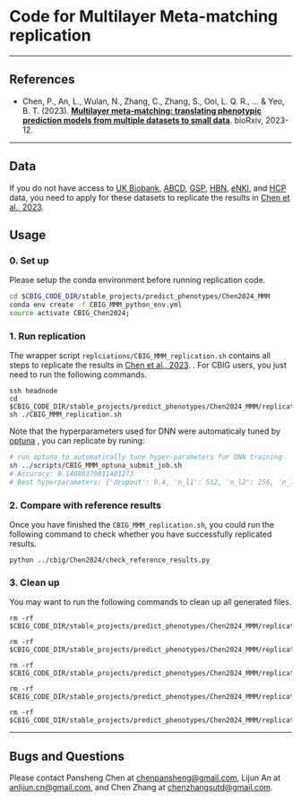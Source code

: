 # Code for Multilayer Meta-matching replication

----

## References
+ Chen, P., An, L., Wulan, N., Zhang, C., Zhang, S., Ooi, L. Q. R., ... & Yeo, B. T. (2023). [**Multilayer meta-matching: translating phenotypic prediction models from multiple datasets to small data**](https://www.biorxiv.org/content/10.1101/2023.12.05.569848v1.abstract). bioRxiv, 2023-12.

----
## Data
If you do not have access to [UK Biobank](https://www.ukbiobank.ac.uk/), [ABCD](https://nda.nih.gov/study.html?id=824), [GSP](http://neuroinformatics.harvard.edu/gsp/), [HBN](https://fcon_1000.projects.nitrc.org/indi/cmi_healthy_brain_network), [eNKI](http://fcon_1000.projects.nitrc.org/indi/enhanced/), and [HCP](https://www.humanconnectome.org/) data, you need to apply for these datasets to replicate the results in [Chen et al., 2023](https://www.biorxiv.org/content/10.1101/2023.12.05.569848v1.abstract). 

## Usage
### 0. Set up
Please setup the conda environment before running replication code.
```bash
cd $CBIG_CODE_DIR/stable_projects/predict_phenotypes/Chen2024_MMM
conda env create -f CBIG_MMM_python_env.yml
source activate CBIG_Chen2024;
```

### 1. Run replication
The wrapper script `replciations/CBIG_MMM_replication.sh` contains all steps to replicate the results in [Chen et al., 2023](https://www.biorxiv.org/content/10.1101/2023.12.05.569848v1.abstract). . For CBIG users, you just need to run the following commands.

```
ssh headnode
cd $CBIG_CODE_DIR/stable_projects/predict_phenotypes/Chen2024_MMM/replication
sh ./CBIG_MMM_replication.sh
```

Note that the hyperparameters used for DNN were automaticaly tuned by [optuna](https://optuna.org/) , you can replicate by runing:

```bash
# run optuna to automatically tune hyper-parameters for DNN training
sh ../scripts/CBIG_MMM_optuna_submit_job.sh
# Accuracy: 0.14080379011481273
# Best hyperparameters: {'dropout': 0.4, 'n_l1': 512, 'n_l2': 256, 'n_l3': 128, 'n_l4': 1024, 'n_layer': 2, 'batch_size': 128, 'lr': 0.036612177992895435, 'weight_decay': 2.727460424379488e-07}
```

### 2. Compare with reference results
Once you have finished the `CBIG_MMM_replication.sh`, you could run the following command to check whether you have successfully replicated results.

```
python ../cbig/Chen2024/check_reference_results.py
```

### 3. Clean up
You may want to run the following commands to clean up all generated files.

```
rm -rf $CBIG_CODE_DIR/stable_projects/predict_phenotypes/Chen2024_MMM/replication/output

rm -rf $CBIG_CODE_DIR/stable_projects/predict_phenotypes/Chen2024_MMM/replication/output_intermediate

rm -rf $CBIG_CODE_DIR/stable_projects/predict_phenotypes/Chen2024_MMM/replication/log

rm -rf $CBIG_CODE_DIR/stable_projects/predict_phenotypes/Chen2024_MMM/replication/models

rm -rf $CBIG_CODE_DIR/stable_projects/predict_phenotypes/Chen2024_MMM/replication/output_KRR_classical_*
```

----
## Bugs and Questions
Please contact Pansheng Chen at chenpansheng@gmail.com, Lijun An at anlijun.cn@gmail.com, and Chen Zhang at chenzhangsutd@gmail.com.